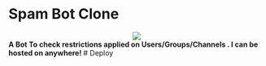 # Spam Bot Clone 
<center>
<img src="https://telegra.ph/file/6f99edd7a804fbab08d51.jpg">
  </center>
    
  <b> 
  A Bot To check restrictions applied on Users/Groups/Channels .
  I can be hosted on anywhere!
  </b>
# Deploy 
  
    

    
